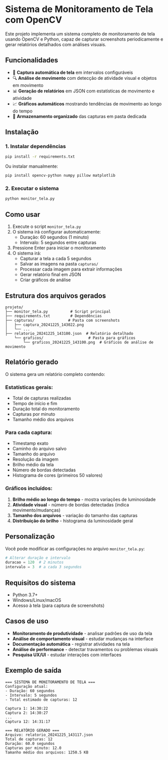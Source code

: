 # Sistema de Monitoramento de Tela com OpenCV

Este projeto implementa um sistema completo de monitoramento de tela usando OpenCV e Python, capaz de capturar screenshots periodicamente e gerar relatórios detalhados com análises visuais.

## Funcionalidades

- 📸 **Captura automática de tela** em intervalos configuráveis
- 🔍 **Análise de movimento** com detecção de atividade visual e objetos em movimento
- 📊 **Geração de relatórios** em JSON com estatísticas de movimento e atividade
- 📈 **Gráficos automáticos** mostrando tendências de movimento ao longo do tempo
- 💾 **Armazenamento organizado** das capturas em pasta dedicada

## Instalação

### 1. Instalar dependências

```bash
pip install -r requirements.txt
```

Ou instalar manualmente:

```bash
pip install opencv-python numpy pillow matplotlib
```

### 2. Executar o sistema

```bash
python monitor_tela.py
```

## Como usar

1. Execute o script `monitor_tela.py`
2. O sistema irá configurar automaticamente:
   - Duração: 60 segundos (1 minuto)
   - Intervalo: 5 segundos entre capturas
3. Pressione Enter para iniciar o monitoramento
4. O sistema irá:
   - Capturar a tela a cada 5 segundos
   - Salvar as imagens na pasta `capturas/`
   - Processar cada imagem para extrair informações
   - Gerar relatório final em JSON
   - Criar gráficos de análise

## Estrutura dos arquivos gerados

```
projeto/
├── monitor_tela.py          # Script principal
├── requirements.txt         # Dependências
├── capturas/               # Pasta com screenshots
│   ├── captura_20241225_143022.png
│   └── ...
├── relatorio_20241225_143100.json  # Relatório detalhado
    └── graficos/                    # Pasta para gráficos
        └── graficos_20241225_143100.png  # Gráficos de análise de movimento
```

## Relatório gerado

O sistema gera um relatório completo contendo:

### Estatísticas gerais:
- Total de capturas realizadas
- Tempo de início e fim
- Duração total do monitoramento
- Capturas por minuto
- Tamanho médio dos arquivos

### Para cada captura:
- Timestamp exato
- Caminho do arquivo salvo
- Tamanho do arquivo
- Resolução da imagem
- Brilho médio da tela
- Número de bordas detectadas
- Histograma de cores (primeiros 50 valores)

### Gráficos incluídos:
1. **Brilho médio ao longo do tempo** - mostra variações de luminosidade
2. **Atividade visual** - número de bordas detectadas (indica movimento/mudanças)
3. **Tamanho dos arquivos** - variação do tamanho das capturas
4. **Distribuição do brilho** - histograma da luminosidade geral

## Personalização

Você pode modificar as configurações no arquivo `monitor_tela.py`:

```python
# Alterar duração e intervalo
duracao = 120  # 2 minutos
intervalo = 3  # a cada 3 segundos
```

## Requisitos do sistema

- Python 3.7+
- Windows/Linux/macOS
- Acesso à tela (para captura de screenshots)

## Casos de uso

- **Monitoramento de produtividade** - analisar padrões de uso da tela
- **Análise de comportamento visual** - estudar mudanças na interface
- **Documentação automática** - registrar atividades na tela
- **Análise de performance** - detectar travamentos ou problemas visuais
- **Pesquisa UX/UI** - estudar interações com interfaces

## Exemplo de saída

```
=== SISTEMA DE MONITORAMENTO DE TELA ===
Configuração atual:
- Duração: 60 segundos
- Intervalo: 5 segundos
- Total estimado de capturas: 12

Captura 1: 14:30:22
Captura 2: 14:30:27
...
Captura 12: 14:31:17

=== RELATÓRIO GERADO ===
Arquivo: relatorio_20241225_143117.json
Total de capturas: 12
Duração: 60.0 segundos
Capturas por minuto: 12.0
Tamanho médio dos arquivos: 1250.5 KB
```